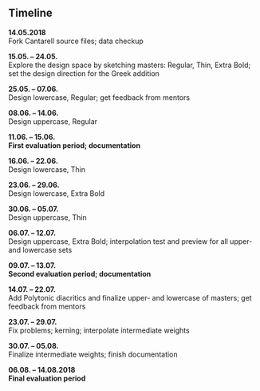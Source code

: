 ## Timeline

**14.05.2018**<br />
Fork Cantarell source files; data checkup

**15.05. – 24.05.**<br />
Explore the design space by sketching masters: Regular, Thin, Extra Bold; set the design direction for the Greek addition

**25.05. – 07.06.**<br />
Design lowercase, Regular; get feedback from mentors

**08.06. – 14.06.**<br />
Design uppercase, Regular

**11.06. – 15.06.**<br />
**First evaluation period; documentation**

**16.06. – 22.06.**<br />
Design lowercase, Thin

**23.06. – 29.06.**<br />
Design lowercase, Extra Bold

**30.06. – 05.07.**<br />
Design uppercase, Thin

**06.07. – 12.07.**<br />
Design uppercase, Extra Bold; interpolation test and preview for all upper- and lowercase sets

**09.07. – 13.07.**<br />
**Second evaluation period; documentation**

**14.07. – 22.07.**<br />
Add Polytonic diacritics and finalize upper- and lowercase of masters; get feedback from mentors

**23.07. – 29.07.**<br />
Fix problems; kerning; interpolate intermediate weights

**30.07. – 05.08.**<br />
Finalize intermediate weights; finish documentation

**06.08. – 14.08.2018**<br />
**Final evaluation period**